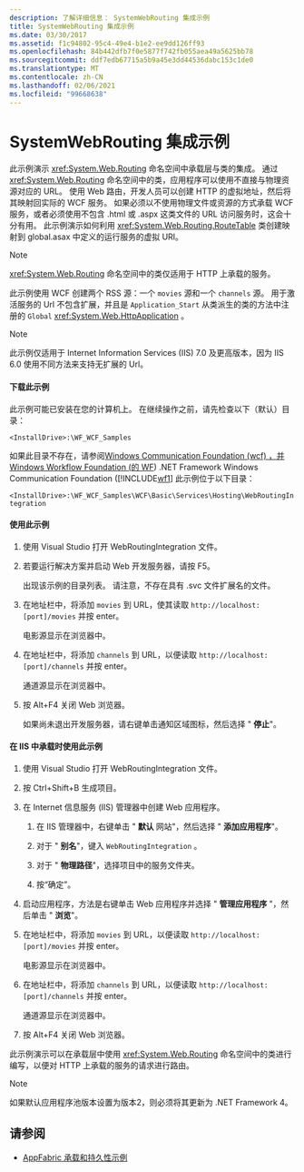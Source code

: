 ```yaml
---
description: 了解详细信息： SystemWebRouting 集成示例
title: SystemWebRouting 集成示例
ms.date: 03/30/2017
ms.assetid: f1c94802-95c4-49e4-b1e2-ee9dd126ff93
ms.openlocfilehash: 84b442dfb7f0e5877f742fb055aea49a5625bb78
ms.sourcegitcommit: ddf7edb67715a5b9a45e3dd44536dabc153c1de0
ms.translationtype: MT
ms.contentlocale: zh-CN
ms.lasthandoff: 02/06/2021
ms.locfileid: "99668638"
---
```

# <a name="systemwebrouting-integration-sample"></a>SystemWebRouting 集成示例

此示例演示 <xref:System.Web.Routing> 命名空间中承载层与类的集成。 通过 <xref:System.Web.Routing> 命名空间中的类，应用程序可以使用不直接与物理资源对应的 URL。 使用 Web 路由，开发人员可以创建 HTTP 的虚拟地址，然后将其映射回实际的 WCF 服务。 如果必须以不使用物理文件或资源的方式承载 WCF 服务，或者必须使用不包含 .html 或 .aspx 这类文件的 URL 访问服务时，这会十分有用。 此示例演示如何利用 <xref:System.Web.Routing.RouteTable> 类创建映射到 global.asax 中定义的运行服务的虚拟 URI。

> [!NOTE]
> <xref:System.Web.Routing> 命名空间中的类仅适用于 HTTP 上承载的服务。  
  
此示例使用 WCF 创建两个 RSS 源：一个 `movies` 源和一个 `channels` 源。 用于激活服务的 Url 不包含扩展，并且是 `Application_Start` 从类派生的类的方法中注册的 `Global` <xref:System.Web.HttpApplication> 。  
  
> [!NOTE]
> 此示例仅适用于 Internet Information Services (IIS) 7.0 及更高版本，因为 IIS 6.0 使用不同方法来支持无扩展的 Url。  

#### <a name="to-download-this-sample"></a>下载此示例
  
此示例可能已安装在您的计算机上。 在继续操作之前，请先检查以下（默认）目录：  

`<InstallDrive>:\WF_WCF_Samples`  

 如果此目录不存在，请参阅[Windows Communication Foundation (wcf) ，并 Windows Workflow Foundation (的 WF](https://www.microsoft.com/download/details.aspx?id=21459)) .NET Framework Windows Communication Foundation ([!INCLUDE[wf1](../../../../includes/wf1-md.md)] 此示例位于以下目录：  

`<InstallDrive>:\WF_WCF_Samples\WCF\Basic\Services\Hosting\WebRoutingIntegration`  
  
#### <a name="to-use-this-sample"></a>使用此示例  
  
1. 使用 Visual Studio 打开 WebRoutingIntegration 文件。  
  
2. 若要运行解决方案并启动 Web 开发服务器，请按 F5。  
  
     出现该示例的目录列表。 请注意，不存在具有 .svc 文件扩展名的文件。  
  
3. 在地址栏中，将添加 `movies` 到 URL，使其读取 `http://localhost:[port]/movies` 并按 enter。  
  
     电影源显示在浏览器中。  
  
4. 在地址栏中，将添加 `channels` 到 URL，以便读取 `http://localhost:[port]/channels` 并按 enter。  
  
     通道源显示在浏览器中。  
  
5. 按 Alt+F4 关闭 Web 浏览器。  
  
     如果尚未退出开发服务器，请右键单击通知区域图标，然后选择 " **停止**"。  
  
#### <a name="to-use-this-sample-when-hosted-in-iis"></a>在 IIS 中承载时使用此示例  
  
1. 使用 Visual Studio 打开 WebRoutingIntegration 文件。  
  
2. 按 Ctrl+Shift+B 生成项目。  
  
3. 在 Internet 信息服务 (IIS) 管理器中创建 Web 应用程序。  
  
    1. 在 IIS 管理器中，右键单击 " **默认** 网站"，然后选择 " **添加应用程序**"。  
  
    2. 对于 " **别名**"，键入 `WebRoutingIntegration` 。  
  
    3. 对于 " **物理路径**"，选择项目中的服务文件夹。  
  
    4. 按“确定”。  
  
4. 启动应用程序，方法是右键单击 Web 应用程序并选择 " **管理应用程序** "，然后单击 " **浏览**"。  
  
5. 在地址栏中，将添加 `movies` 到 URL，以便读取 `http://localhost:[port]/movies` 并按 enter。  
  
     电影源显示在浏览器中。  
  
6. 在地址栏中，将添加 `channels` 到 URL，以便读取 `http://localhost:[port]/channels` 并按 enter。  
  
     通道源显示在浏览器中。  
  
7. 按 Alt+F4 关闭 Web 浏览器。  
  
 此示例演示可以在承载层中使用 <xref:System.Web.Routing> 命名空间中的类进行编写，以便对 HTTP 上承载的服务的请求进行路由。  
  
> [!NOTE]
> 如果默认应用程序池版本设置为版本2，则必须将其更新为 .NET Framework 4。  
  
## <a name="see-also"></a>请参阅

- [AppFabric 承载和持久性示例](/previous-versions/appfabric/ff383418(v=azure.10))
